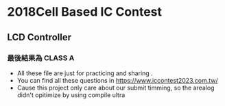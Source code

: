 # 2018Cell Based IC Contest  
## LCD Controller
### 最後結果為 CLASS A
* All these file are just for practicing and sharing .  
* You can find all these questions in https://www.iccontest2023.com.tw/
* Cause this project only care about our submit timming, so the arealog didn't opitimize by using compile ultra

